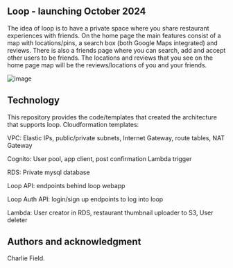 ## Loop - launching October 2024
The idea of loop is to have a private space where you share restaurant experiences with friends. On the home page the main features consist of a map with locations/pins, a search box (both Google Maps integrated) and reviews. There is also a friends page where you can search, add and accept other users to be friends. The locations and reviews that you see on the home page map will be the reviews/locations of you and your friends.


![image](https://github.com/user-attachments/assets/50e7bd5b-9f7c-4cfb-83c5-4678f9690925)

## Technology
This repository provides the code/templates that created the architecture that supports loop.
Cloudformation templates:

VPC: Elastic IPs, public/private subnets, Internet Gateway, route tables, NAT Gateway

Cognito: User pool, app client, post confirmation Lambda trigger

RDS: Private mysql database

Loop API: endpoints behind loop webapp

Loop Auth API: login/sign up endpoints to log into loop

Lambda: User creator in RDS, restaurant thumbnail uploader to S3, User deleter


## Authors and acknowledgment
Charlie Field.
